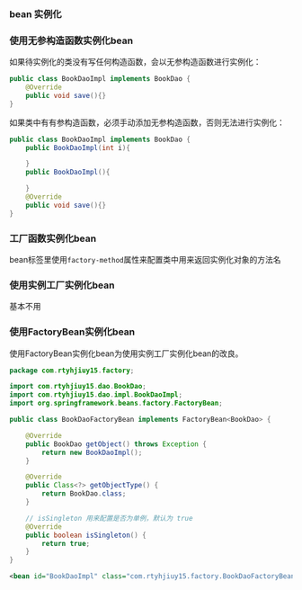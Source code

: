 ### bean 实例化

### 使用无参构造函数实例化bean

如果待实例化的类没有写任何构造函数，会以无参构造函数进行实例化：

```java
public class BookDaoImpl implements BookDao {
    @Override
    public void save(){}
}
```

如果类中有有参构造函数，必须手动添加无参构造函数，否则无法进行实例化：

```java
public class BookDaoImpl implements BookDao {
    public BookDaoImpl(int i){

    }
    public BookDaoImpl(){

    }
    @Override
    public void save(){}
}
```

### 工厂函数实例化bean

bean标签里使用`factory-method`属性来配置类中用来返回实例化对象的方法名

### 使用实例工厂实例化bean

基本不用

### 使用FactoryBean实例化bean

使用FactoryBean实例化bean为使用实例工厂实例化bean的改良。

```java
package com.rtyhjiuy15.factory;

import com.rtyhjiuy15.dao.BookDao;
import com.rtyhjiuy15.dao.impl.BookDaoImpl;
import org.springframework.beans.factory.FactoryBean;

public class BookDaoFactoryBean implements FactoryBean<BookDao> {

    @Override
    public BookDao getObject() throws Exception {
        return new BookDaoImpl();
    }

    @Override
    public Class<?> getObjectType() {
        return BookDao.class;
    }

    // isSingleton 用来配置是否为单例，默认为 true
    @Override
    public boolean isSingleton() {
        return true;
    }
}
```

```xml
<bean id="BookDaoImpl" class="com.rtyhjiuy15.factory.BookDaoFactoryBean"/>
```

